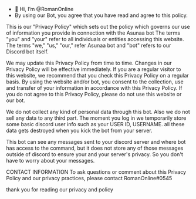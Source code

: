 - 👋 Hi, I’m @RomanOnline
- By using our Bot, you agree that you have read and agree to this policy.

This is our "Privacy Policy" which sets out the policy which governs our use of information you provide in connection with the Asunaa bot The terms "you" and "your" refer to all individuals or entities accessing this website. The terms "we," "us," "our," refer Asunaa bot and "bot" refers to our Discord bot itself.

We may update this Privacy Policy from time to time. Changes in our Privacy Policy will be effective immediately. If you are a regular visitor to this website, we recommend that you check this Privacy Policy on a regular basis. By using the website and/or bot, you consent to the collection, use and transfer of your information in accordance with this Privacy Policy. If you do not agree to this Privacy Policy, please do not use this website or our bot.

We do not collect any kind of personal data through this bot. Also we do not sell any data to any third part. The moment you log in we temporarily store some basic discord user info such as your USER ID, USERNAME. all these data gets destroyed when you kick the bot from your server.

This bot can see any messages sent to your discord server and where bot has access to the command, but it does not store any of those messages outside of discord to ensure your and your server's privacy. So you don't have to worry about your messages.

CONTACT INFORMATION
To ask questions or comment about this Privacy Policy and our privacy practices, please contact RomanOnline#0545

thank you for reading our privacy and policy 
